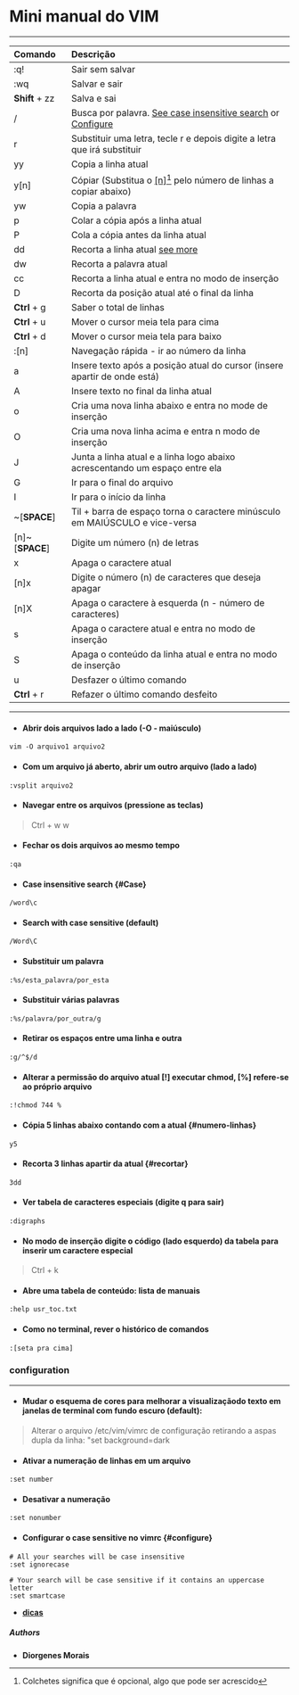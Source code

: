 # Mini manual do VIM
 
-------------

|Comando | Descrição |
|:----------|:-------------------------------------------------------------------------------------|
| :q!    | Sair sem salvar |
| :wq    | Salvar e sair |
| **Shift** + zz | Salva e sai |
| /      | Busca por palavra. [See case insensitive search](#Case) or [Configure](#configure) |
| r      | Substituir uma letra, tecle r e depois digite a letra que irá substituir |
| yy     | Copia a linha atual |
| y[n]   | Cópiar (Substitua o [[n]](#numero-linhas)[^1] pelo número de linhas a copiar abaixo) |
| yw     | Copia a palavra |
| p      | Colar a cópia após a linha atual |
| P      | Cola a cópia antes da linha atual |
| dd     | Recorta a linha atual [see more](#recortar) |
| dw     | Recorta a palavra atual |
| cc     | Recorta a linha atual e entra no modo de inserção |
| D      | Recorta da posição atual até o final da linha |
| **Ctrl** + g | Saber o total de linhas |
| **Ctrl** + u | Mover o cursor meia tela para cima |
| **Ctrl** + d | Mover o cursor meia tela para baixo |
| :[n]   | Navegação rápida - ir ao número da linha |
| a      | Insere texto após a posição atual do cursor (insere apartir de onde está) |
| A      | Insere texto no final da linha atual |
| o      | Cria uma nova linha abaixo e entra no mode de inserção |
| O      | Cria uma nova linha acima e entra n modo de inserção |
| J      | Junta a linha atual e a linha logo abaixo acrescentando um espaço entre ela |
| G      | Ir para o final do arquivo |
| I      | Ir para o início da linha |
| ~[**SPACE**] | Til + barra de espaço torna o caractere minúsculo em MAIÚSCULO e vice-versa |
| [n]~[**SPACE**] | Digite um número (n) de letras |
| x      | Apaga o caractere atual |
| [n]x   | Digite o número (n) de caracteres que deseja apagar |
| [n]X   | Apaga o caractere à esquerda (n - número de caracteres) |
| s      | Apaga o caractere atual e entra no modo de inserção |
| S      | Apaga o conteúdo da linha atual e entra no modo de inserção |
| u      | Desfazer o último comando |
| **Ctrl** + r | Refazer o último comando desfeito |

[^1]: Colchetes significa que é opcional, algo que pode ser acrescido

--------------

* #### Abrir dois arquivos lado a lado (-O - maiúsculo)
```
vim -O arquivo1 arquivo2
```

* #### Com um arquivo já aberto, abrir um outro arquivo (lado a lado)
```
:vsplit arquivo2
```

* #### Navegar entre os arquivos (pressione as teclas)

> Ctrl + w w

* #### Fechar os dois arquivos ao mesmo tempo
```
:qa
```

* #### Case insensitive search {#Case}
```
/word\c
```

* #### Search with case sensitive (default)
```
/Word\C
```

* #### Substituir um palavra
```
:%s/esta_palavra/por_esta
```

* #### Substituir várias palavras
```
:%s/palavra/por_outra/g
```

* #### Retirar os espaços entre uma linha e outra
```
:g/^$/d
```

* #### Alterar a permissão do arquivo atual [!] executar chmod, [%] refere-se ao próprio arquivo
```
:!chmod 744 %
```

* #### Cópia 5 linhas abaixo contando com a atual {#numero-linhas}
```
y5
```

* #### Recorta 3 linhas apartir da atual {#recortar}
```
3dd
```

* #### Ver tabela de caracteres especiais (digite q para sair)
```
:digraphs
```

* #### No modo de inserção digite o código (lado esquerdo) da tabela para inserir um caractere especial

> Ctrl + k


* #### Abre uma tabela de conteúdo: lista de manuais
```
:help usr_toc.txt
```

* #### Como no terminal, rever o histórico de comandos
```
:[seta pra cima]
```

### configuration

-----------------

* #### Mudar o esquema de cores para melhorar a visualizaçãodo texto em janelas de terminal com fundo escuro (default):

> Alterar o arquivo /etc/vim/vimrc de configuração retirando a aspas dupla da linha: "set background=dark


* #### Ativar a numeração de linhas em um arquivo
```
:set number
```

* #### Desativar a numeração
```
:set nonumber
```

* #### Configurar o case sensitive no vimrc {#configure}
```
# All your searches will be case insensitive
:set ignorecase 

# Your search will be case sensitive if it contains an uppercase letter
:set smartcase 
```

* [**dicas**](http://www.uniriotec.br/~morganna/guia/vim.html)

##### Authors

* **Diorgenes Morais**
